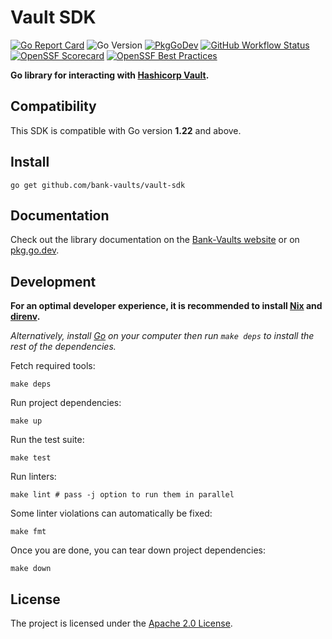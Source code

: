 # Vault SDK

[![Go Report Card](https://goreportcard.com/badge/github.com/bank-vaults/vault-sdk?style=flat-square)](https://goreportcard.com/report/github.com/bank-vaults/vault-sdk)
![Go Version](https://img.shields.io/badge/go%20version-%3E=1.19-61CFDD.svg?style=flat-square)
[![PkgGoDev](https://pkg.go.dev/badge/mod/github.com/bank-vaults/vault-sdk)](https://pkg.go.dev/mod/github.com/bank-vaults/vault-sdk)
[![GitHub Workflow Status](https://img.shields.io/github/actions/workflow/status/bank-vaults/vault-sdk/ci.yaml?branch=main&style=flat-square)](https://github.com/bank-vaults/vault-sdk/actions/workflows/ci.yaml?query=workflow%3ACI)
[![OpenSSF Scorecard](https://api.securityscorecards.dev/projects/github.com/bank-vaults/vault-sdk/badge?style=flat-square)](https://api.securityscorecards.dev/projects/github.com/bank-vaults/vault-sdk)
[![OpenSSF Best Practices](https://www.bestpractices.dev/projects/8048/badge)](https://www.bestpractices.dev/projects/8048)

**Go library for interacting with [Hashicorp Vault](https://www.vaultproject.io/).**

## Compatibility

This SDK is compatible with Go version **1.22** and above.

## Install

```shell
go get github.com/bank-vaults/vault-sdk
```

## Documentation

Check out the library documentation on the [Bank-Vaults website](https://bank-vaults.dev/docs/go-library/) or on [pkg.go.dev](https://pkg.go.dev/mod/github.com/bank-vaults/vault-sdk).

## Development

**For an optimal developer experience, it is recommended to install [Nix](https://nixos.org/download.html) and [direnv](https://direnv.net/docs/installation.html).**

_Alternatively, install [Go](https://go.dev/dl/) on your computer then run `make deps` to install the rest of the dependencies._

Fetch required tools:

```shell
make deps
```

Run project dependencies:

```shell
make up
```

Run the test suite:

```shell
make test
```

Run linters:

```shell
make lint # pass -j option to run them in parallel
```

Some linter violations can automatically be fixed:

```shell
make fmt
```

Once you are done, you can tear down project dependencies:

```shell
make down
```

## License

The project is licensed under the [Apache 2.0 License](LICENSE).
